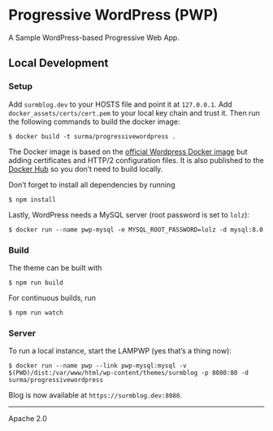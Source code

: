 # Progressive WordPress (PWP)

A Sample WordPress-based Progressive Web App.

## Local Development

### Setup

Add `surmblog.dev` to your HOSTS file and point it at `127.0.0.1`. Add `docker_assets/certs/cert.pem` to your local key chain and trust it. Then run the following commands to build the docker image:

```
$ docker build -t surma/progressivewordpress .
```

The Docker image is based on the [official Wordpress Docker image](https://hub.docker.com/_/wordpress/) but adding certificates and HTTP/2 configuration files. It is also published to the [Docker Hub](https://hub.docker.com/r/surma/progressivewordpress/) so you don’t need to build locally.

Don’t forget to install all dependencies by running

```
$ npm install
```

Lastly, WordPress needs a  MySQL server (root password is set to `lolz`):

```
$ docker run --name pwp-mysql -e MYSQL_ROOT_PASSWORD=lolz -d mysql:8.0
```

### Build

The theme can be built with

```
$ npm run build
```

For continuous builds, run

```
$ npm run watch
```

### Server

To run a local instance, start the LAMPWP (yes that’s a thing now):

```
$ docker run --name pwp --link pwp-mysql:mysql -v $(PWD)/dist:/var/www/html/wp-content/themes/surmblog -p 8080:80 -d surma/progressivewordpress
```

Blog is now available at `https://surmblog.dev:8080`.

---
Apache 2.0
